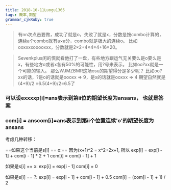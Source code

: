 ```yaml
---
title: 2018-10-11Luogu1365
tags: 概率,期望
grammar_cjkRuby: true
---
```


>有nn次点击要做，成功了就是o，失败了就是x，分数是按combo计算的，连续a个combo就有a×a分，combo就是极大的连续o。
比如ooxxxxooooxxx，分数就是2×2+4×4=4+16=20。

>Sevenkplus闲的慌就看他打了一盘，有些地方跟运气无关要么是o要么是x，有些地方o或者x各有50%的可能性，用?号来表示。
>比如oo?xx就是一个可能的输入。 那么WJMZBMR这场osu的期望得分是多少呢？
>比如oo?xx的话，?是o的话就是oooxx => 9，是x的话就是ooxxx => 4
>期望自然就是(4+9)/2 =6.5(4+9)/2=6.5了

### **可以设exxxxp[i]=ans表示到第ii位的期望长度为ansans， 也就是答案**

### **com[i] = anscom[i]=ans表示到第ii个位置连续'o'的期望长度为ansans**

考虑几种转移：

==如果这个当前是s[i] == o:==
因为(x+1)^2 = x^2+2x+1, 所以
exp[i] = exp[i - 1] + com[i - 1] * 2 + 1
com[i] = com[i - 1] + 1

如果是s[i] == x:
exp[i] = exp[i - 1]
com[i] = 0

如果是s[i] == ?:
exp[i] = exp[i - 1] + com[i - 1] + 0.5
com[i] = (com[i - 1] + 1) / 2